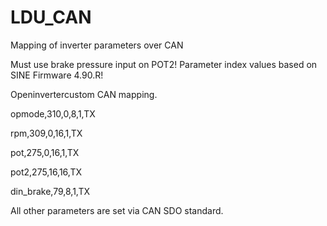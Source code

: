 # LDU_CAN

Mapping of inverter parameters over CAN

Must use brake pressure input on POT2!
Parameter index values based on SINE Firmware 4.90.R!

Openinvertercustom CAN mapping. 

opmode,310,0,8,1,TX

rpm,309,0,16,1,TX

pot,275,0,16,1,TX

pot2,275,16,16,TX

din_brake,79,8,1,TX

All other parameters are set via CAN SDO standard.

